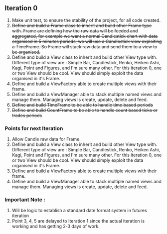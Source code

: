 ## Iteration 0
1. Make unit test, to ensure the stability of the project, for all code created.
2. ~~Define and build a Frame class to inherit and build other Frame type with. Frame are defining how the raw data will be feeded and aggregated, for example we want a normal Candlestick chart with data organised in 5 minutes periods, we will use a Candlestick view exploiting a TimeFrame. So Frame will stack raw data and send them to a view to be organised.~~
3. Define and build a View class to inherit and build other View type with. Different type of view are : Simple Bar, Candlestick, Renko, Heiken Ashi, Kagi, Point and Figures, and I'm sure many other. For this iteration 0, one or two View should be cool. View should simply exploit the data organised in it's Frame.
4. Define and build a ViewFactory able to create multiple views with their frame.
5. Define and build a ViewManager able to stack multiple named views and manage them. Managing views is create, update, delete and feed.
6. ~~Define and build TimeFrame to be able to handle time based periods~~
7. ~~Define and build CountFrame to be able to handle count based ticks or trades periods~~

### Points for next Iteration
1. Allow Candle raw data for Frame.
2. Define and build a View class to inherit and build other View type with. Different type of view are : Simple Bar, Candlestick, Renko, Heiken Ashi, Kagi, Point and Figures, and I'm sure many other. For this iteration 0, one or two View should be cool. View should simply exploit the data organised in it's Frame.
3. Define and build a ViewFactory able to create multiple views with their frame.
4. Define and build a ViewManager able to stack multiple named views and manage them. Managing views is create, update, delete and feed.

### Important Note :
1. Will be logic to establish a standard date format system in futures iteration
2. Point 3, 4, 5 are delayed to Iteration 1 since the actual iteration is working and has getting 2-3 days of work.
